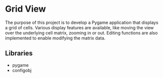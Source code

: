 # Grid View
The purpose of this project is to develop a Pygame application that displays a grid of cells. Various display features are available, like moving the view over the underlying cell matrix, zooming in or out. Editing functions are also implemented to enable modifying the matrix data.

## Libraries

* pygame
* configobj